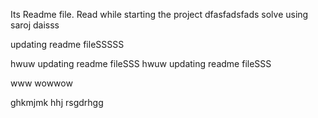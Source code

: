 Its Readme file. Read while starting the project
dfasfadsfads
solve using saroj daisss


updating readme fileSSSSS

hwuw
updating readme fileSSS
hwuw
updating readme fileSSS

www
wowwow

ghkmjmk
hhj
rsgdrhgg
